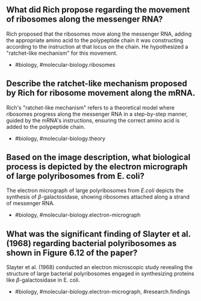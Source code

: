 ## What did Rich propose regarding the movement of ribosomes along the messenger RNA?

Rich proposed that the ribosomes move along the messenger RNA, adding the appropriate amino acid to the polypeptide chain it was constructing according to the instruction at that locus on the chain. He hypothesized a "ratchet-like mechanism" for this movement.

- #biology, #molecular-biology.ribosomes

## Describe the ratchet-like mechanism proposed by Rich for ribosome movement along the mRNA.

Rich's "ratchet-like mechanism" refers to a theoretical model where ribosomes progress along the messenger RNA in a step-by-step manner, guided by the mRNA's instructions, ensuring the correct amino acid is added to the polypeptide chain.

- #biology, #molecular-biology.theory

## Based on the image description, what biological process is depicted by the electron micrograph of large polyribosomes from E. coli?

The electron micrograph of large polyribosomes from $E. coli$ depicts the synthesis of $\beta$-galactosidase, showing ribosomes attached along a strand of messenger RNA.

- #biology, #molecular-biology.electron-micrograph

## What was the significant finding of Slayter et al. (1968) regarding bacterial polyribosomes as shown in Figure 6.12 of the paper?

Slayter et al. (1968) conducted an electron microscopic study revealing the structure of large bacterial polyribosomes engaged in synthesizing proteins like $\beta$-galactosidase in E. coli.

- #biology, #molecular-biology.electron-micrograph, #research.findings